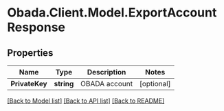 
# Obada.Client.Model.ExportAccountResponse

## Properties

Name | Type | Description | Notes
------------ | ------------- | ------------- | -------------
**PrivateKey** | **string** | OBADA account | [optional] 

[[Back to Model list]](../README.md#documentation-for-models)
[[Back to API list]](../README.md#documentation-for-api-endpoints)
[[Back to README]](../README.md)

